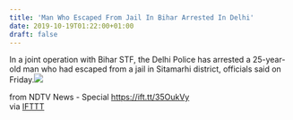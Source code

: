 ```yaml
---
title: 'Man Who Escaped From Jail In Bihar Arrested In Delhi'
date: 2019-10-19T01:22:00+01:00
draft: false
---
```


In a joint operation with Bihar STF, the Delhi Police has arrested a 25-year-old man who had escaped from a jail in Sitamarhi district, officials said on Friday.![](http://feeds.feedburner.com/~r/NDTV-LatestNews/~4/L402zwAcf04)  
  
from NDTV News - Special https://ift.tt/35OukVy  
via [IFTTT](https://ifttt.com/?ref=da&site=blogger)